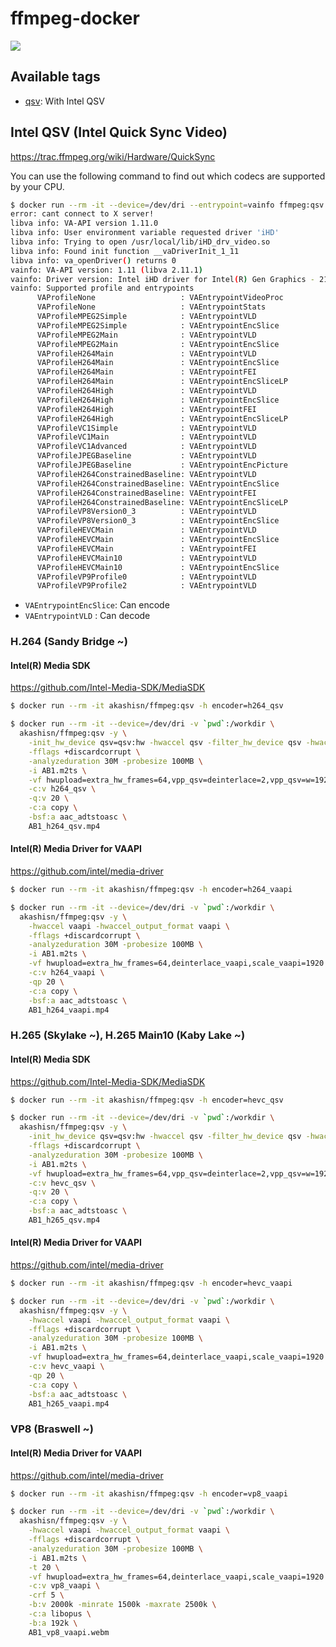 # ffmpeg-docker

![](https://dockeri.co/image/akashisn/ffmpeg)

## Available tags

- [qsv](https://github.com/AkashiSN/ffmpeg-docker/blob/main/qsv.Dockerfile): With Intel QSV

## Intel QSV (Intel Quick Sync Video)

https://trac.ffmpeg.org/wiki/Hardware/QuickSync

You can use the following command to find out which codecs are supported by your CPU.

```bash
$ docker run --rm -it --device=/dev/dri --entrypoint=vainfo ffmpeg:qsv
error: cant connect to X server!
libva info: VA-API version 1.11.0
libva info: User environment variable requested driver 'iHD'
libva info: Trying to open /usr/local/lib/iHD_drv_video.so
libva info: Found init function __vaDriverInit_1_11
libva info: va_openDriver() returns 0
vainfo: VA-API version: 1.11 (libva 2.11.1)
vainfo: Driver version: Intel iHD driver for Intel(R) Gen Graphics - 21.1.3 (bec8e138)
vainfo: Supported profile and entrypoints
      VAProfileNone                   : VAEntrypointVideoProc
      VAProfileNone                   : VAEntrypointStats
      VAProfileMPEG2Simple            : VAEntrypointVLD
      VAProfileMPEG2Simple            : VAEntrypointEncSlice
      VAProfileMPEG2Main              : VAEntrypointVLD
      VAProfileMPEG2Main              : VAEntrypointEncSlice
      VAProfileH264Main               : VAEntrypointVLD
      VAProfileH264Main               : VAEntrypointEncSlice
      VAProfileH264Main               : VAEntrypointFEI
      VAProfileH264Main               : VAEntrypointEncSliceLP
      VAProfileH264High               : VAEntrypointVLD
      VAProfileH264High               : VAEntrypointEncSlice
      VAProfileH264High               : VAEntrypointFEI
      VAProfileH264High               : VAEntrypointEncSliceLP
      VAProfileVC1Simple              : VAEntrypointVLD
      VAProfileVC1Main                : VAEntrypointVLD
      VAProfileVC1Advanced            : VAEntrypointVLD
      VAProfileJPEGBaseline           : VAEntrypointVLD
      VAProfileJPEGBaseline           : VAEntrypointEncPicture
      VAProfileH264ConstrainedBaseline: VAEntrypointVLD
      VAProfileH264ConstrainedBaseline: VAEntrypointEncSlice
      VAProfileH264ConstrainedBaseline: VAEntrypointFEI
      VAProfileH264ConstrainedBaseline: VAEntrypointEncSliceLP
      VAProfileVP8Version0_3          : VAEntrypointVLD
      VAProfileVP8Version0_3          : VAEntrypointEncSlice
      VAProfileHEVCMain               : VAEntrypointVLD
      VAProfileHEVCMain               : VAEntrypointEncSlice
      VAProfileHEVCMain               : VAEntrypointFEI
      VAProfileHEVCMain10             : VAEntrypointVLD
      VAProfileHEVCMain10             : VAEntrypointEncSlice
      VAProfileVP9Profile0            : VAEntrypointVLD
      VAProfileVP9Profile2            : VAEntrypointVLD
```

- `VAEntrypointEncSlice`: Can encode
- `VAEntrypointVLD` : Can decode

### H.264 (Sandy Bridge ~)

#### Intel(R) Media SDK

https://github.com/Intel-Media-SDK/MediaSDK

```bash
$ docker run --rm -it akashisn/ffmpeg:qsv -h encoder=h264_qsv
```

```bash
$ docker run --rm -it --device=/dev/dri -v `pwd`:/workdir \
  akashisn/ffmpeg:qsv -y \
    -init_hw_device qsv=qsv:hw -hwaccel qsv -filter_hw_device qsv -hwaccel_output_format qsv \
    -fflags +discardcorrupt \
    -analyzeduration 30M -probesize 100MB \
    -i AB1.m2ts \
    -vf hwupload=extra_hw_frames=64,vpp_qsv=deinterlace=2,vpp_qsv=w=1920:h=1080,fps=30000/1001 \
    -c:v h264_qsv \
    -q:v 20 \
    -c:a copy \
    -bsf:a aac_adtstoasc \
    AB1_h264_qsv.mp4
```

#### Intel(R) Media Driver for VAAPI

https://github.com/intel/media-driver

```bash
$ docker run --rm -it akashisn/ffmpeg:qsv -h encoder=h264_vaapi
```

```bash
$ docker run --rm -it --device=/dev/dri -v `pwd`:/workdir \
  akashisn/ffmpeg:qsv -y \
    -hwaccel vaapi -hwaccel_output_format vaapi \
    -fflags +discardcorrupt \
    -analyzeduration 30M -probesize 100MB \
    -i AB1.m2ts \
    -vf hwupload=extra_hw_frames=64,deinterlace_vaapi,scale_vaapi=1920:1080,sharpness_vaapi,fps=30000/1001 \
    -c:v h264_vaapi \
    -qp 20 \
    -c:a copy \
    -bsf:a aac_adtstoasc \
    AB1_h264_vaapi.mp4
```

### H.265 (Skylake ~), H.265 Main10 (Kaby Lake ~)


#### Intel(R) Media SDK

https://github.com/Intel-Media-SDK/MediaSDK


```bash
$ docker run --rm -it akashisn/ffmpeg:qsv -h encoder=hevc_qsv
```

```bash
$ docker run --rm -it --device=/dev/dri -v `pwd`:/workdir \
  akashisn/ffmpeg:qsv -y \
    -init_hw_device qsv=qsv:hw -hwaccel qsv -filter_hw_device qsv -hwaccel_output_format qsv \
    -fflags +discardcorrupt \
    -analyzeduration 30M -probesize 100MB \
    -i AB1.m2ts \
    -vf hwupload=extra_hw_frames=64,vpp_qsv=deinterlace=2,vpp_qsv=w=1920:h=1080,fps=30000/1001 \
    -c:v hevc_qsv \
    -q:v 20 \
    -c:a copy \
    -bsf:a aac_adtstoasc \
    AB1_h265_qsv.mp4
```

#### Intel(R) Media Driver for VAAPI

https://github.com/intel/media-driver

```bash
$ docker run --rm -it akashisn/ffmpeg:qsv -h encoder=hevc_vaapi
```

```bash
$ docker run --rm -it --device=/dev/dri -v `pwd`:/workdir \
  akashisn/ffmpeg:qsv -y \
    -hwaccel vaapi -hwaccel_output_format vaapi \
    -fflags +discardcorrupt \
    -analyzeduration 30M -probesize 100MB \
    -i AB1.m2ts \
    -vf hwupload=extra_hw_frames=64,deinterlace_vaapi,scale_vaapi=1920:1080,sharpness_vaapi,fps=30000/1001 \
    -c:v hevc_vaapi \
    -qp 20 \
    -c:a copy \
    -bsf:a aac_adtstoasc \
    AB1_h265_vaapi.mp4
```

### VP8 (Braswell ~)

#### Intel(R) Media Driver for VAAPI

https://github.com/intel/media-driver

```bash
$ docker run --rm -it akashisn/ffmpeg:qsv -h encoder=vp8_vaapi
```

```bash
$ docker run --rm -it --device=/dev/dri -v `pwd`:/workdir \
  akashisn/ffmpeg:qsv -y \
    -hwaccel vaapi -hwaccel_output_format vaapi \
    -fflags +discardcorrupt \
    -analyzeduration 30M -probesize 100MB \
    -i AB1.m2ts \
    -t 20 \
    -vf hwupload=extra_hw_frames=64,deinterlace_vaapi,scale_vaapi=1920:1080,sharpness_vaapi,fps=30000/1001 \
    -c:v vp8_vaapi \
    -crf 5 \
    -b:v 2000k -minrate 1500k -maxrate 2500k \
    -c:a libopus \
    -b:a 192k \
    AB1_vp8_vaapi.webm
```
